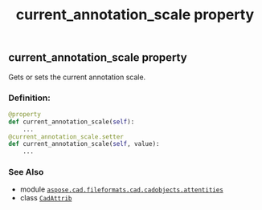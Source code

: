 ﻿---
title: current_annotation_scale property
second_title: Aspose.CAD for Python via .NET API References
description: 
type: docs
weight: 240
url: /python-net/aspose.cad.fileformats.cad.cadobjects.attentities/cadattrib/current_annotation_scale/
is_root: false
---

## current_annotation_scale property


Gets or sets the current annotation scale.
### Definition:
```python
@property
def current_annotation_scale(self):
    ...
@current_annotation_scale.setter
def current_annotation_scale(self, value):
    ...
```

### See Also
* module [`aspose.cad.fileformats.cad.cadobjects.attentities`](../../)
* class [`CadAttrib`](/cad/python-net/aspose.cad.fileformats.cad.cadobjects.attentities/cadattrib)
